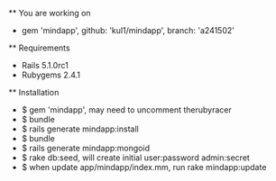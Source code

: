 

  
** You are working on 

+ gem 'mindapp', github: 'kul1/mindapp', branch: 'a241502'

** Requirements

+ Rails 5.1.0rc1
+ Rubygems 2.4.1

** Installation

  + $ gem 'mindapp', may need to uncomment therubyracer
  + $ bundle
  + $ rails generate mindapp:install
  + $ bundle
  + $ rails generate mindapp:mongoid
  + $ rake db:seed, will create initial user:password admin:secret
  + $ when update app/mindapp/index.mm, run rake mindapp:update
